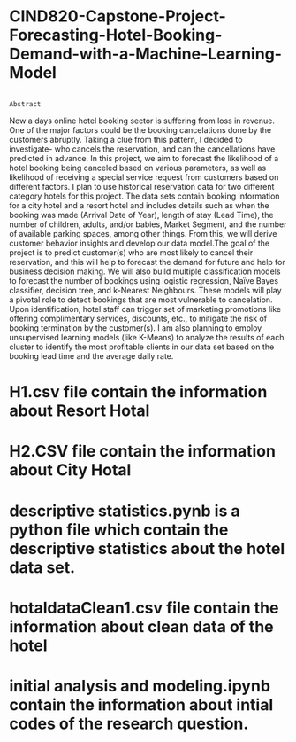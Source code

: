 # CIND820-Capstone-Project-Forecasting-Hotel-Booking-Demand-with-a-Machine-Learning-Model
                                                                         Abstract
Now a days online hotel booking sector is suffering from loss in revenue. One of the major factors could be the booking cancelations done by the customers abruptly. Taking a clue from this pattern, I decided to investigate- who cancels the reservation, and can the cancellations have predicted in advance. In this project, we aim to forecast the likelihood of a hotel booking being canceled based on various parameters, as well as likelihood of receiving a special service request from customers based on different factors. I plan to use historical reservation data for two different category hotels for this project. The data sets contain booking information for a city hotel and a resort hotel and includes details such as when the booking was made (Arrival Date of Year), length of stay (Lead Time), the number of children, adults, and/or babies, Market Segment, and the number of available parking spaces, among other things. From this, we will derive customer behavior insights and develop our data model.The goal of the project is to predict customer(s) who are most likely to cancel their reservation, and this will help to forecast the demand for future and help for business decision making. We will also build multiple classification models to forecast the number of bookings using logistic regression, Naïve Bayes classifier, decision tree, and k-Nearest Neighbours. These models will play a pivotal role to detect bookings that are most vulnerable to cancelation. Upon identification, hotel staff can trigger set of marketing promotions like offering complimentary services, discounts, etc., to mitigate the risk of booking termination by the customer(s). I am also planning to employ unsupervised learning models (like K-Means) to analyze the results of each cluster to identify the most profitable clients in our data set based on the booking lead time and the average daily rate.
# H1.csv file contain the information about Resort Hotal
# H2.CSV file contain the information about City Hotal
# descriptive statistics.pynb  is a python file which contain the descriptive statistics about  the hotel data set.
# hotaldataClean1.csv file contain the information about clean data of the hotel
# initial analysis and modeling.ipynb contain the information about intial codes of the research question.
